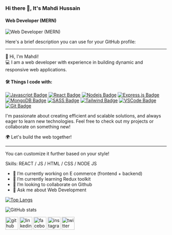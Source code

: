 ### Hi there 👋, It's Mahdi Hussain
#### Web Developer (MERN)
![Web Developer (MERN)](https://pbs.twimg.com/profile_banners/1783487583043129344/1727802808/1500x500)


Here's a brief description you can use for your GitHub profile:

---

👋 Hi, I'm Mahdi!  
💻 I am a web developer with experience in building dynamic and responsive web applications.   
#### 🛠 Things I code with:
[![Javascript Badge](https://img.shields.io/badge/-Javascript-F0DB4F?style=for-the-badge&labelColor=black&logo=javascript&logoColor=F0DB4F)](#) [![React Badge](https://img.shields.io/badge/-React-61DBFB?style=for-the-badge&labelColor=black&logo=react&logoColor=61DBFB)](#) [![Nodejs Badge](https://img.shields.io/badge/-Nodejs-3C873A?style=for-the-badge&labelColor=black&logo=node.js&logoColor=3C873A)](#) [![Express.js Badge](https://img.shields.io/badge/Express.js-000000?style=for-the-badge&logo=express&logoColor=white)](#) [![MongoDB Badge](https://img.shields.io/badge/MongoDB-4EA94B?style=for-the-badge&logo=mongodb&logoColor=white)](#) [![SASS Badge](https://img.shields.io/badge/Sass-CC6699?style=for-the-badge&logo=sass&logoColor=white)](#) [![Tailwind Badge](https://img.shields.io/badge/Tailwind%20CSS-092749?style=for-the-badge&logo=tailwindcss&logoColor=06B6D4&labelColor=000000)](#) [![VSCode Badge](https://img.shields.io/badge/Visual_Studio-5C2D91?style=for-the-badge&logo=visual%20studio&logoColor=white)](#) [![Git Badge](https://img.shields.io/badge/Git-F05032?style=for-the-badge&logo=git&logoColor=white)](#) 

I'm passionate about creating efficient and scalable solutions, and always eager to learn new technologies. Feel free to check out my projects or collaborate on something new!  

🌍 Let's build the web together!

--- 

You can customize it further based on your style!

Skills: REACT / JS / HTML / CSS / NODE JS

- 🔭 I’m currently working on E commerce (frontend + backend) 
- 🌱 I’m currently learning Redux toolkit 
- 👯 I’m looking to collaborate on Github 
- 💬 Ask me about Web Development 



[![Top Langs](https://github-readme-stats.vercel.app/api/top-langs/?username=MahdiHDev)](https://github.com/anuraghazra/github-readme-stats)

![GitHub stats](https://github-readme-stats.vercel.app/api?username=MahdiHDev&show_icons=true)  

[<img src='https://cdn.jsdelivr.net/npm/simple-icons@3.0.1/icons/github.svg' alt='github' height='40'>](https://github.com/MahdiHDev)  [<img src='https://cdn.jsdelivr.net/npm/simple-icons@3.0.1/icons/linkedin.svg' alt='linkedin' height='40'>](https://www.linkedin.com/in/mahdi-hussain-45b11b313/)  [<img src='https://cdn.jsdelivr.net/npm/simple-icons@3.0.1/icons/facebook.svg' alt='facebook' height='40'>](https://www.facebook.com/https://www.facebook.com/mahdi.hussain.M/)  [<img src='https://cdn.jsdelivr.net/npm/simple-icons@3.0.1/icons/instagram.svg' alt='instagram' height='40'>](https://www.instagram.com/mahdihussa1n/)  [<img src='https://cdn.jsdelivr.net/npm/simple-icons@3.0.1/icons/twitter.svg' alt='twitter' height='40'>](https://twitter.com/Mahdi_hussain01)  
